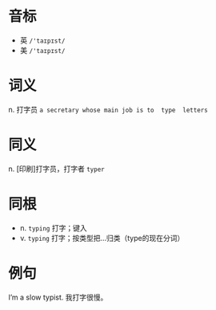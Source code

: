 # 音标

- 英 `/'taɪpɪst/`
- 美 `/'taɪpɪst/`

# 词义

n. 打字员
`a secretary whose main job is to  type  letters`

# 同义

n. [印刷]打字员，打字者
`typer`

# 同根

- n. `typing` 打字；键入
- v. `typing` 打字；按类型把…归类（type的现在分词）

# 例句

I’m a slow typist.
我打字很慢。


